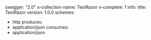 swagger: "2.0"
x-collection-name: TextRazor
x-complete: 1
info:
  title: TextRazor
  version: 1.0.0
schemes:
- http
produces:
- application/json
consumes:
- application/json